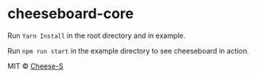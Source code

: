 # cheeseboard-core

Run ``` Yarn Install ``` in the root directory and in example.

Run ``` npm run start ``` in the example directory to see cheeseboard in action.

MIT © [Cheese-S](https://github.com/Cheese-S)

